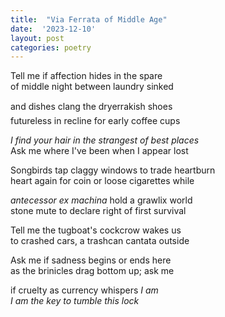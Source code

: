 ```yaml
---
title:  "Via Ferrata of Middle Age"
date:  '2023-12-10'
layout: post
categories: poetry
---
```


Tell me if affection hides in the spare   
of middle night between laundry sinked    

and dishes clang the dryer&#151;rakish shoes    
futureless in recline for early coffee cups    

*I find your hair in the strangest of best places*  
Ask me where I've been when I appear lost  

Songbirds tap claggy windows to trade heartburn   
heart again for coin or loose cigarettes while  

*antecessor ex machina* hold a grawlix world  
stone mute to declare right of first survival

Tell me the tugboat's cockcrow wakes us  
to crashed cars, a trashcan cantata outside

Ask me if sadness begins or ends here   
as the brinicles drag bottom up; ask me  

if cruelty as currency whispers *I am  
I am the key to tumble this lock* 




